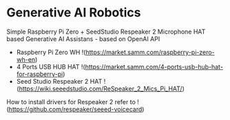 
# Generative AI Robotics

Simple Raspberry Pi Zero + SeedStudio Respeaker 2 Microphone HAT based Generative AI Assistans - based on OpenAI API

- Raspberry Pi Zero WH !(https://market.samm.com/raspberry-pi-zero-wh-en)
- 4 Ports USB HUB HAT !(https://market.samm.com/4-ports-usb-hub-hat-for-raspberry-pi)
- Seed Studio Respeaker 2 HAT !(https://wiki.seeedstudio.com/ReSpeaker_2_Mics_Pi_HAT/)

How to install drivers for Respeaker 2 refer to  !(https://github.com/respeaker/seeed-voicecard)

 

 
 
